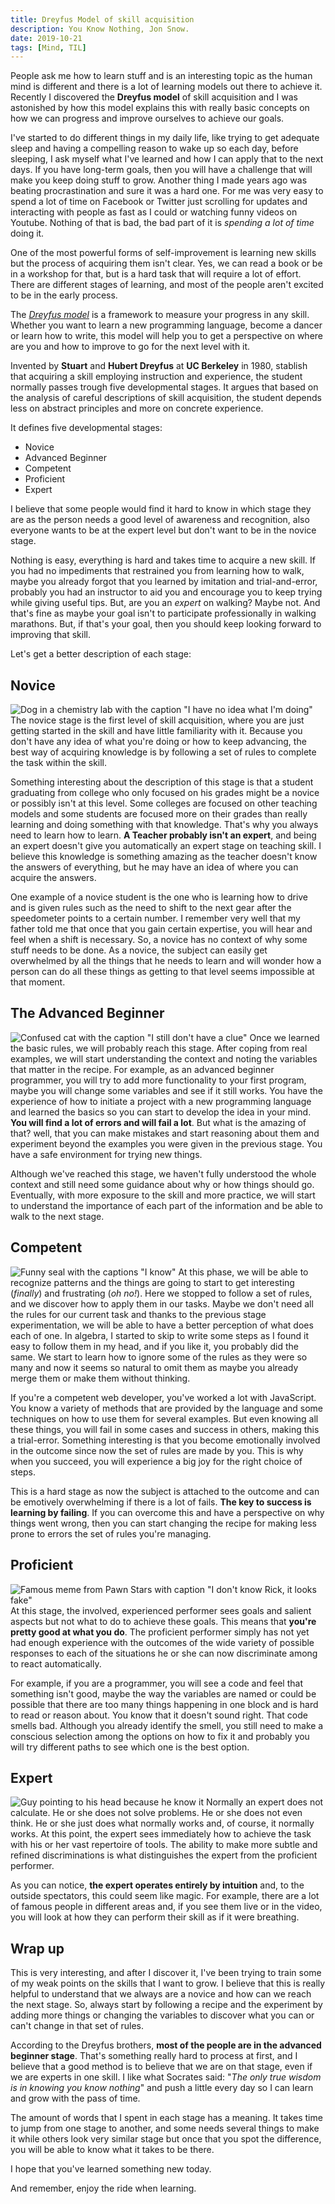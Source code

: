 ```yaml
---
title: Dreyfus Model of skill acquisition
description: You Know Nothing, Jon Snow.
date: 2019-10-21
tags: [Mind, TIL]
---
```


People ask me how to learn stuff and is an interesting topic as the human mind is different and there
is a lot of learning models out there to achieve it. Recently I discovered the **Dreyfus model** of
skill acquisition and I was astonished by how this model explains this with really basic concepts on
how we can progress and improve ourselves to achieve our goals.

I've started to do different things in my daily life, like trying to get adequate sleep and having a
compelling reason to wake up so each day, before sleeping, I ask myself what I've learned and how I
can apply that to the next days. If you have long-term goals, then you will have a challenge that
will make you keep doing stuff to grow. Another thing I made years ago was beating procrastination
and sure it was a hard one. For me was very easy to spend a lot of time on Facebook or Twitter just
scrolling for updates and interacting with people as fast as I could or watching funny videos on
Youtube. Nothing of that is bad, the bad part of it is _spending a lot of time_ doing it.

One of the most powerful forms of self-improvement is learning new skills but the process of
acquiring them isn't clear. Yes, we can read a book or be in a workshop for that, but is a hard task
that will require a lot of effort. There are different stages of learning, and most of the people
aren't excited to be in the early process.

The _[Dreyfus model](http://www.dtic.mil/cgi-bin/GetTRDoc?AD=ADA084551&Location=U2&doc=GetTRDoc.pdf)_
is a framework to measure your progress in any skill. Whether you want to learn a new programming
language, become a dancer or learn how to write, this model will help you to get a perspective on
where are you and how to improve to go for the next level with it.

Invented by **Stuart** and **Hubert Dreyfus** at **UC Berkeley** in 1980, stablish that acquiring
a skill employing instruction and experience, the student normally passes trough five developmental
stages. It argues that based on the analysis of careful descriptions of skill acquisition, the student
depends less on abstract principles and more on concrete experience.

It defines five developmental stages:

- Novice
- Advanced Beginner
- Competent
- Proficient
- Expert

I believe that some people would find it hard to know in which stage they are as the person needs a
good level of awareness and recognition, also everyone wants to be at the expert level but don't want
to be in the novice stage.

Nothing is easy, everything is hard and takes time to acquire a new skill. If you had no impediments
that restrained you from learning how to walk, maybe you already forgot that you learned by
imitation and trial-and-error, probably you had an instructor to aid you and encourage you to
keep trying while giving useful tips. But, are you an _expert_ on walking? Maybe not. And that's
fine as maybe your goal isn't to participate professionally in walking marathons. But, if that's
your goal, then you should keep looking forward to improving that skill.

Let's get a better description of each stage:

## Novice

![Dog in a chemistry lab with the caption "I have no idea what I'm doing"](./images/i-have-no-idea.jpg)
The novice stage is the first level of skill acquisition, where you are just getting started in
the skill and have little familiarity with it. Because you don't have any idea of what you're doing
or how to keep advancing, the best way of acquiring knowledge is by following a set of rules to
complete the task within the skill.

Something interesting about the description of this stage is that a student graduating from college
who only focused on his grades might be a novice or possibly isn't at this level. Some colleges
are focused on other teaching models and some students are focused more on their grades than really
learning and doing something with that knowledge. That's why you always need to learn how to learn.
**A Teacher probably isn't an expert**, and being an expert doesn't give you automatically an expert
stage on teaching skill. I believe this knowledge is something amazing as the teacher doesn't know the
answers of everything, but he may have an idea of where you can acquire the answers.

One example of a novice student is the one who is learning how to drive and is given rules such as
the need to shift to the next gear after the speedometer points to a certain number. I remember
very well that my father told me that once that you gain certain expertise, you will hear and feel
when a shift is necessary. So, a novice has no context of why some stuff needs to be done.
As a novice, the subject can easily get overwhelmed by all the things that he needs to learn and will
wonder how a person can do all these things as getting to that level seems impossible at that moment.

## The Advanced Beginner

![Confused cat with the caption "I still don't have a clue"](./images/still-no-clue.jpg)
Once we learned the basic rules, we will probably reach this stage. After coping from real examples,
we will start understanding the context and noting the variables that matter in the recipe. For
example, as an advanced beginner programmer, you will try to add more functionality to your first
program, maybe you will change some variables and see if it still works. You have the experience of
how to initiate a project with a new programming language and learned the basics so you can start
to develop the idea in your mind. **You will find a lot of errors and will fail a lot**. But what is
the amazing of that? well, that you can make mistakes and start reasoning about them and experiment
beyond the examples you were given in the previous stage. You have a safe environment for trying new
things.

Although we've reached this stage, we haven't fully understood the whole context and still need
some guidance about why or how things should go. Eventually, with more exposure to the skill and
more practice, we will start to understand the importance of each part of the information and be
able to walk to the next stage.

## Competent

![Funny seal with the captions "I know"](./images/i-know-stuff.jpg)
At this phase, we will be able to recognize patterns and the things are going to start to get
interesting (_finally_) and frustrating (_oh no!_). Here we stopped to follow a set of rules, and
we discover how to apply them in our tasks. Maybe we don't need all the rules for our current
task and thanks to the previous stage experimentation, we will be able to have a better perception
of what does each of one. In algebra, I started to skip to write some steps as I found it easy to
follow them in my head, and if you like it, you probably did the same. We start to learn how to
ignore some of the rules as they were so many and now it seems so natural to omit them as maybe
you already merge them or make them without thinking.

If you're a competent web developer, you've worked a lot with JavaScript. You know a variety of
methods that are provided by the language and some techniques on how to use them for several
examples. But even knowing all these things, you will fail in some cases and success in others,
making this a trial-error. Something interesting is that you become emotionally involved in the
outcome since now the set of rules are made by you. This is why when you succeed, you will
experience a big joy for the right choice of steps.

This is a hard stage as now the subject is attached to the outcome and can be emotively overwhelming
if there is a lot of fails. **The key to success is learning by failing**. If you can overcome this and
have a perspective on why things went wrong, then you can start changing the recipe for making less
prone to errors the set of rules you're managing.

## Proficient

![Famous meme from Pawn Stars with caption "I don't know Rick, it looks fake"](./images/i-dont-know.jpg)
At this stage, the involved, experienced performer sees goals and salient aspects but not what to
do to achieve these goals. This means that **you're pretty good at what you do**. The proficient
performer simply has not yet had enough experience with the outcomes of the wide variety of possible
responses to each of the situations he or she can now discriminate among to react automatically.

For example, if you are a programmer, you will see a code and feel that something isn't good,
maybe the way the variables are named or could be possible that there are too many things happening
in one block and is hard to read or reason about. You know that it doesn't sound right. That
code smells bad. Although you already identify the smell, you still need to make a conscious
selection among the options on how to fix it and probably you will try different paths to see
which one is the best option.

## Expert

![Guy pointing to his head because he know it](./images/i-know.jpg)
Normally an expert does not calculate. He or she does not solve problems. He or she does not
even think. He or she just does what normally works and, of course, it normally works. At this
point, the expert sees immediately how to achieve the task with his or her vast repertoire of
tools. The ability to make more subtle and refined discriminations is what distinguishes the expert
from the proficient performer.

As you can notice, **the expert operates entirely by intuition** and, to the outside spectators,
this could seem like magic. For example, there are a lot of famous people in different areas
and, if you see them live or in the video, you will look at how they can perform their skill
as if it were breathing.

## Wrap up

This is very interesting, and after I discover it, I've been trying to train some of my weak
points on the skills that I want to grow. I believe that this is really helpful to understand
that we always are a novice and how can we reach the next stage. So, always start by following
a recipe and the experiment by adding more things or changing the variables to discover what you
can or can't change in that set of rules.

According to the Dreyfus brothers, **most of the people are in the advanced beginner stage**. That's
something really hard to process at first, and I believe that a good method is to believe that we
are on that stage, even if we are experts in one skill. I like what Socrates said: "_The only true
wisdom is in knowing you know nothing_" and push a little every day so I can learn and grow with
the pass of time.

The amount of words that I spent in each stage has a meaning. It takes time to jump from one stage to
another, and some needs several things to make it while others look very similar stage but once that
you spot the difference, you will be able to know what it takes to be there.

I hope that you've learned something new today.

And remember, enjoy the ride when learning.
